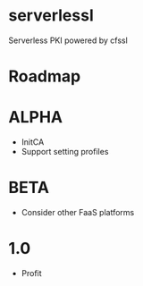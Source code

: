 # serverlessl

Serverless PKI powered by cfssl

# Roadmap

# ALPHA

- InitCA
- Support setting profiles

# BETA

- Consider other FaaS platforms
# 1.0

- Profit